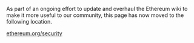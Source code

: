 As part of an ongoing effort to update and overhaul the Ethereum wiki to make it more useful to our community, this page has now moved to the following location.

[ethereum.org/security](https://ethereum.org/en/security/#introduction)